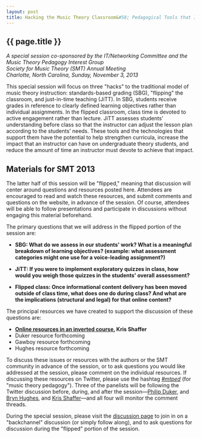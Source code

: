 ```yaml
---
layout: post
title: Hacking the Music Theory Classroom&#58; Pedagogical Tools that Increase Efficiency and Effectiveness
---
```


## {{ page.title }}  
  
*A special session co-sponsored by the IT/Networking Committee and the Music Theory Pedagogy Interest Group*  
*Society for Music Theory (SMT) Annual Meeting  
Charlotte, North Carolina, Sunday, November 3, 2013*

This special session will focus on three "hacks" to the traditional model of music theory instruction: standards-based grading (SBG), "flipping" the classroom, and just-in-time teaching (JiTT). In SBG, students receive grades in reference to clearly defined learning objectives rather than individual assignments. In the flipped classroom, class time is devoted to active engagement rather than lecture. JiTT assesses students’ understanding before class so that the instructor can adjust the lesson plan according to the students’ needs. These tools and the technologies that support them have the potential to help strengthen curricula, increase the impact that an instructor can have on undergraduate theory students, and reduce the amount of time an instructor must devote to achieve that impact.

## Materials for SMT 2013

The latter half of this session will be "flipped," meaning that discussion will center around questions and resources posted here. Attendees are encouraged to read and watch these resources, and submit comments and questions on the website, in advance of the session. Of course, attendees will be able to follow presentations and participate in discussions without engaging this material beforehand. 

The primary questions that we will address in the flipped portion of the session are:

- **SBG: What do we assess in our students' work? What is a meaningful breakdown of learning objectives? (example: what assessment categories might one use for a voice-leading assignment?)**  

- **JiTT: If you were to implement exploratory quizzes in class, how would you weigh those quizzes in the students' overall assessment?**  

- **Flipped class: Once informational content delivery has been moved outside of class time, what does one do during class? And what are the implications (structural and legal) for that online content?**

The principal resources we have created to support the discussion of these questions are:

- **[Online resources in an inverted course](shaffer.html), Kris Shaffer**  
- Duker resource forthcoming  
- Gawboy resource forthcoming  
- Hughes resource forthcoming

To discuss these issues or resources with the authors or the SMT community in advance of the session, or to ask questions you would like addressed at the session, please comment on the individual resources. If discussing these resources on Twitter, please use the hashtag [*\#mtped*](https://twitter.com/search?q=%23mtped&src=typd&f=realtime) (for "music theory pedagogy"). Three of the panelists will be following the Twitter discussion before, during, and after the session—[Philip Duker](http://twitter.com/philduker), and [Bryn Hughes](http://twitter.com/brynmdhughes), and [Kris Shaffer](http://twitter.com/krisshaffer)—and all four will monitor the comment threads.

During the special session, please visit the [discussion page](discuss.html) to join in on a "backchannel" discussion (or simply follow along), and to ask questions for discussion during the "flipped" portion of the session.